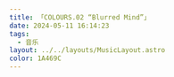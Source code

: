 ```yaml
---
title: 「COLOURS.02 “Blurred Mind”」
date: 2024-05-11 16:14:23
tags: 
  - 音乐
layout: ../../layouts/MusicLayout.astro
color: 1A469C
---
```

<div id="albums">
    <div id="Endorfin.">
        <script>
            const ap = new APlayer({
                container: document.getElementById('aplayer'),
                mini: false,
                autoplay: false,
                theme: '#1A469C',
                loop: 'all',
                order: 'random',
                preload: 'auto',
                volume: 0.3,
                mutex: true,
                listFolded: false,
                listMaxHeight: 90,
                audio: [
                    {
                        name: 'ペトリコール(湿土气味)',
                        artist: 'Endorfin.',
                        url: 'https://github.com/Resalia/music1/raw/main/COLOURS.02%20%E2%80%9CBlurred%20Mind%E2%80%9D/01.%20%E3%83%9A%E3%83%88%E3%83%AA%E3%82%B3%E3%83%BC%E3%83%AB.flac',
                        cover: '/images/COLOURS.02.jpg'
                    },
                    {
                        name: '秒針とソーダフロート(秒针与漂浮苏打)',
                        artist: 'Endorfin.',
                        url: 'https://github.com/Resalia/music1/raw/main/COLOURS.02%20%E2%80%9CBlurred%20Mind%E2%80%9D/02.%20%E7%A7%92%E9%87%9D%E3%81%A8%E3%82%BD%E3%83%BC%E3%83%80%E3%83%95%E3%83%AD%E3%83%BC%E3%83%88.flac',
                        cover: '/images/COLOURS.02.jpg'
                    },
                    {
                        name: '無言の鳥籠(无言的鸟笼)',
                        artist: 'Endorfin.',
                        url: 'https://github.com/Resalia/music1/raw/main/COLOURS.02%20%E2%80%9CBlurred%20Mind%E2%80%9D/03.%20%E7%84%A1%E8%A8%80%E3%81%AE%E9%B3%A5%E7%B1%A0.flac',
                        cover: '/images/COLOURS.02.jpg'
                    },
                    {
                        name: 'シュガーレス・レイン(无糖雨)',
                        artist: 'Endorfin.',
                        url: 'https://github.com/Resalia/music1/raw/main/COLOURS.02%20%E2%80%9CBlurred%20Mind%E2%80%9D/04.%20%E3%82%B7%E3%83%A5%E3%82%AC%E3%83%BC%E3%83%AC%E3%82%B9%E3%83%BB%E3%83%AC%E3%82%A4%E3%83%B3.flac',
                        cover: '/images/COLOURS.02.jpg'
                    },
                    {
                        name: 'ココロメソッド(心灵公式)',
                        artist: 'Endorfin.',
                        url: 'https://github.com/Resalia/music1/raw/main/COLOURS.02%20%E2%80%9CBlurred%20Mind%E2%80%9D/05.%20%E3%82%B3%E3%82%B3%E3%83%AD%E3%83%A1%E3%82%BD%E3%83%83%E3%83%89.flac',
                        cover: '/images/COLOURS.02.jpg'
                    },
                    {
                        name: 'ミントブルー・ガール(薄荷蓝女孩)',
                        artist: 'Endorfin.',
                        url: 'https://github.com/Resalia/music1/raw/main/COLOURS.02%20%E2%80%9CBlurred%20Mind%E2%80%9D/06.%20%E3%83%9F%E3%83%B3%E3%83%88%E3%83%96%E3%83%AB%E3%83%BC%E3%83%BB%E3%82%AC%E3%83%BC%E3%83%AB%20(2022%20Edition).flac',
                        cover: '/images/COLOURS.02.jpg'
                    }
                ]
            });
        </script>
    </div>
</div>

<!-- <div id="back-bottom"> -->
<!--     <a href="/posts/resalia的音乐藏馆/"> -->
<!--     <div class="link"> -->
<!--       <div class="content"> -->
<!--         点此返回 -->
<!--       </div> -->
<!--     </div> -->
<!--     </a> -->
<!-- </div> -->
<!---->
<!-- <style> -->
<!--   #back-bottom { -->
<!--     text-align:center; -->
<!--     .link { -->
<!--       display: inline-block; -->
<!--       padding: 8px 14px 8px 14px; -->
<!--       border: 0.5px solid rgba(0,0,0,0.3); -->
<!--       border-radius: 40px; -->
<!--       margin-right: -4px; -->
<!--       margin-bottom: 5px; -->
<!--     } -->
<!--     .content { -->
<!--       float: right; -->
<!--       display: flex; -->
<!--       margin: 8px 8px 8px 8px; -->
<!--       height: 50%; -->
<!--       background: linear-gradient(#f52fa9,#3191d6); -->
<!--       -webkit-background-clip: text; -->
<!--       color: transparent; -->
<!--     } -->
<!--     .link:hover { -->
<!--       box-shadow: 0 0 10px 1px rgba(0,0,0,0.2); -->
<!--     } -->
<!--   } -->
<!-- </style> -->
